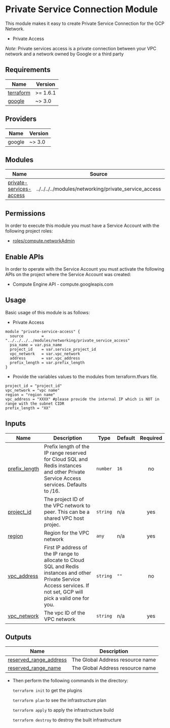 # Private Service Connection Module

This module makes it easy to create Private Service Connection for the GCP Network.

- Private Access

*Note*: Private services access is a private connection between your VPC network and a network owned by Google or a third party

## Requirements

| Name | Version |
|------|---------|
| <a name="requirement_terraform"></a> [terraform](#requirement\_terraform) | >= 1.6.1 |
| <a name="requirement_google"></a> [google](#requirement\_google) | ~> 3.0 |

## Providers

| Name | Version |
|------|---------|
| google | ~> 3.0 |

## Modules

| Name | Source | Version |
|------|--------|---------|
| <a name="module_cloud_dns"></a> [private-services-access](#module\_cloud_dns_) | ../../../../modules/networking/private_service_access | n/a |


## Permissions

In order to execute this module you must have a Service Account with the
following project roles:

- [roles/compute.networkAdmin](https://cloud.google.com/iam/docs/understanding-roles)

## Enable APIs

In order to operate with the Service Account you must activate the following APIs on the project where the Service Account was created:

- Compute Engine API - compute.googleapis.com

## Usage
Basic usage of this module is as follows:

* Private Access

```hcl
module "private-service-access" {
  source        = "../../../../modules/networking/private_service_access"
  psa_name = var.psa_name
  project_id    = var.service_project_id
  vpc_network   = var.vpc_network
  address       = var.vpc_address
  prefix_length = var.prefix_length
}
```

* Provide the variables values to the modules from terraform.tfvars file.

```hcl
project_id = "project_id"
vpc_network = "vpc name"
region = "region name"
vpc_address = "XXXX" #please provide the internal IP which is NOT in range with the subnet CIDR
prefix_length = "XX" 
```

## Inputs

| Name | Description | Type | Default | Required |
|------|-------------|------|---------|:--------:|
| <a name="input_prefix_length"></a> [prefix\_length](#input\_prefix\_length) | Prefix length of the IP range reserved for Cloud SQL and Redis instances and other Private Service Access services. Defaults to /16. | `number` | `16` | no |
| <a name="input_project_id"></a> [project\_id](#input\_project\_id) | The project ID of the VPC network to peer. This can be a shared VPC host projec. | `string` | n/a | yes |
| <a name="input_region"></a> [region](#input\_region) | Region for the VPC network | `any` | n/a | yes |
| <a name="input_vpc_address"></a> [vpc\_address](#input\_vpc\_address) | First IP address of the IP range to allocate to Cloud SQL and Redis instances and other Private Service Access services. If not set, GCP will pick a valid one for you. | `string` | `""` | no |
| <a name="input_vpc_network"></a> [vpc\_network](#input\_vpc\_network) | The vpc ID of the VPC network | `string` | n/a | yes |

## Outputs

| Name | Description |
|------|-------------|
| <a name="output_reserved_range_address"></a> [reserved\_range\_address](#output\_reserved\_range\_address) | The Global Address resource name |
| <a name="output_reserved_range_name"></a> [reserved\_range\_name](#output\_reserved\_range\_name) | The Global Address resource name |

* Then perform the following commands in the directory:

   `terraform init` to get the plugins

   `terraform plan` to see the infrastructure plan

   `terraform apply` to apply the infrastructure build

   `terraform destroy` to destroy the built infrastructure